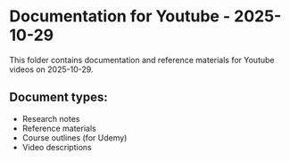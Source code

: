 # Documentation for Youtube - 2025-10-29

This folder contains documentation and reference materials for Youtube videos on 2025-10-29.

## Document types:
- Research notes
- Reference materials
- Course outlines (for Udemy)
- Video descriptions

